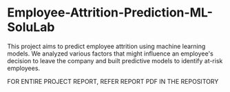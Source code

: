 # Employee-Attrition-Prediction-ML-SoluLab

This project aims to predict employee attrition using machine learning models. 
We analyzed various factors that might influence an employee's decision to leave the company and built predictive models to identify at-risk employees.

FOR ENTIRE PROJECT REPORT, REFER REPORT PDF IN THE REPOSITORY
